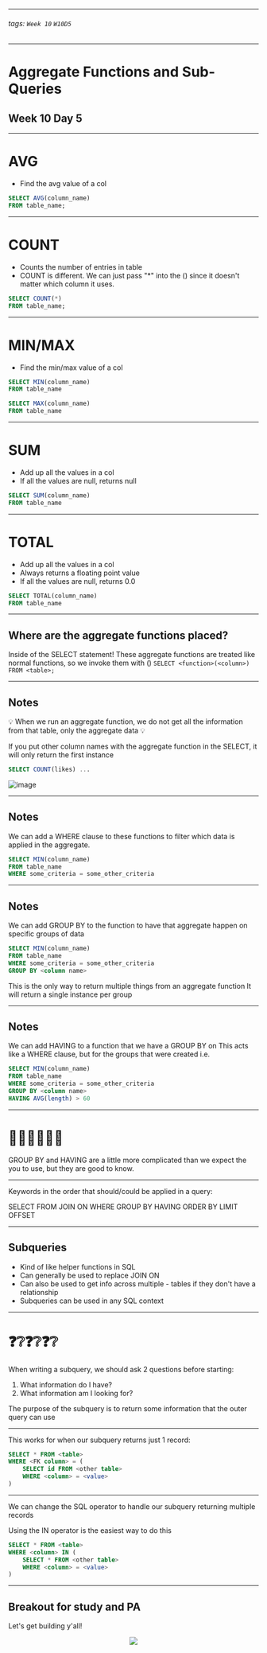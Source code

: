 <style>
    .present {
        text-align: left;
    }
</style>

---

###### tags: `Week 10` `W10D5`

---

# Aggregate Functions and Sub-Queries

## Week 10 Day 5

---

# AVG

- Find the avg value of a col

```sql
SELECT AVG(column_name)
FROM table_name;
```

---

# COUNT

- Counts the number of entries in table
- COUNT is different. We can just pass "\*" into the () since it doesn't matter which column it uses.

```sql
SELECT COUNT(*)
FROM table_name;
```

---

# MIN/MAX

- Find the min/max value of a col

```sql
SELECT MIN(column_name)
FROM table_name
```

```sql
SELECT MAX(column_name)
FROM table_name
```

---

# SUM

- Add up all the values in a col
- If all the values are null, returns null

```sql
SELECT SUM(column_name)
FROM table_name
```

---

# TOTAL

- Add up all the values in a col
- Always returns a floating point value
- If all the values are null, returns 0.0

```sql
SELECT TOTAL(column_name)
FROM table_name
```

---

## Where are the aggregate functions placed?

Inside of the SELECT statement!
These aggregate functions are treated like normal functions, so we invoke them with ()
`SELECT <function>(<column>) FROM <table>;`

---

## Notes

💡 When we run an aggregate function, we do not get all the information from that table, only the aggregate data 💡

If you put other column names with the aggregate function in the SELECT, it will only return the first instance

```sql
SELECT COUNT(likes) ...
```

![image](https://hackmd.io/_uploads/HJGIVJ-C6.png)

---

## Notes

We can add a WHERE clause to these functions to filter which data is applied in the aggregate.

```sql
SELECT MIN(column_name)
FROM table_name
WHERE some_criteria = some_other_criteria
```

---

## Notes

We can add GROUP BY to the function to have that aggregate happen on specific groups of data

```sql
SELECT MIN(column_name)
FROM table_name
WHERE some_criteria = some_other_criteria
GROUP BY <column name>
```

This is the only way to return multiple things from an aggregate function
It will return a single instance per group

---

## Notes

We can add HAVING to a function that we have a GROUP BY on
This acts like a WHERE clause, but for the groups that were created
i.e.

```sql
SELECT MIN(column_name)
FROM table_name
WHERE some_criteria = some_other_criteria
GROUP BY <column name>
HAVING AVG(length) > 60
```

---

# 🤯🤯🤯🤯🤯🤯

GROUP BY and HAVING are a little more complicated than we expect the you to use, but they are good to know.

---

Keywords in the order that should/could be applied in a query:

SELECT
FROM
JOIN
ON
WHERE
GROUP BY
HAVING
ORDER BY
LIMIT
OFFSET

---

## Subqueries

- Kind of like helper functions in SQL
- Can generally be used to replace JOIN ON
- Can also be used to get info across multiple - tables if they don't have a relationship
- Subqueries can be used in any SQL context

---

# ❓❔❓❔❓❔

When writing a subquery, we should ask 2 questions before starting:

1. What information do I have?
2. What information am I looking for?

The purpose of the subquery is to return some information that the outer query can use

---

This works for when our subquery returns just 1 record:

```sql
SELECT * FROM <table>
WHERE <FK column> = (
    SELECT id FROM <other table>
    WHERE <column> = <value>
)
```

---

We can change the SQL operator to handle our subquery returning multiple records

Using the IN operator is the easiest way to do this

```sql
SELECT * FROM <table>
WHERE <column> IN (
    SELECT * FROM <other table>
    WHERE <column> = <value>
)
```

---

## Breakout for study and PA

Let's get building y'all!

<div style="display: flex; justify-content: center">
  <img style="max-height: 400px;" src="https://hackmd.io/_uploads/BkUJ_ybRT.png" />
</div>
